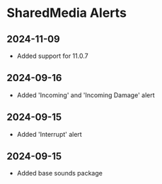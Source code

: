 # SharedMedia Alerts

## 2024-11-09
* Added support for 11.0.7

## 2024-09-16
* Added 'Incoming' and 'Incoming Damage' alert

## 2024-09-15
* Added 'Interrupt' alert

## 2024-09-15

* Added base sounds package
